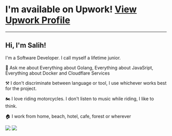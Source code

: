 # I'm available on Upwork! [View Upwork Profile](https://www.upwork.com/freelancers/~010f572f9cf051279c?s=1110580755107926016)

<hr />

## Hi, I'm Salih!

I'm a Software Developer. I call myself a lifetime junior.

💬 Ask me about Everything about Golang, Everything about JavaSript, Everything about Docker and Cloudflare Services

⚒️ I don't discriminate between language or tool, I use whichever works best for the project.

🏍️ I love riding motorcycles. I don't listen to music while riding, I like to think.

🏠 I work from home, beach, hotel, cafe, forest or wherever

<picture>
  <source
    srcset="https://github-readme-stats.vercel.app/api?username=9ssi7&show_icons=true&theme=dark&hide_border=true&border_radius=10"
    media="(prefers-color-scheme: dark)"
  />
  <source
    srcset="https://github-readme-stats.vercel.app/api?username=9ssi7&show_icons=true&hide_border=true&border_radius=10"
    media="(prefers-color-scheme: light), (prefers-color-scheme: no-preference)"
  />
  <img src="https://github-readme-stats.vercel.app/api?username=9ssi7&show_icons=true&hide_border=true&border_radius=10" />
</picture>

<picture>
  <source
    srcset="https://github-readme-streak-stats.herokuapp.com?user=9ssi7&theme=dark&hide_border=true&border_radius=10"
    media="(prefers-color-scheme: dark)"
  />
  <source
    srcset="https://github-readme-streak-stats.herokuapp.com?user=9ssi7&hide_border=true&border_radius=10"
    media="(prefers-color-scheme: light), (prefers-color-scheme: no-preference)"
  />
  <img src="https://github-readme-streak-stats.herokuapp.com?user=9ssi7&hide_border=true&border_radius=10" />
</picture>
